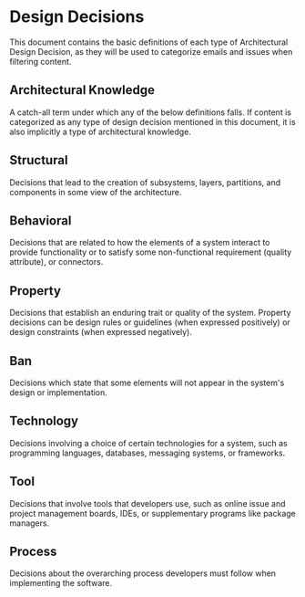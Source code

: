 # Design Decisions

This document contains the basic definitions of each type of Architectural Design Decision, as they will be used to categorize emails and issues when filtering content.



## Architectural Knowledge

A catch-all term under which any of the below definitions falls. If content is categorized as any type of design decision mentioned in this document, it is also implicitly a type of architectural knowledge.

## Structural

Decisions that lead to the creation of subsystems, layers, partitions, and components in some view of the architecture.

## Behavioral

Decisions that are related to how the elements of a system interact to provide functionality or to satisfy some non-functional requirement (quality attribute), or connectors.

## Property

Decisions that establish an enduring trait or quality of the system. Property decisions can be design rules or guidelines (when expressed positively) or design constraints (when expressed negatively).

## Ban

Decisions which state that some elements will not appear in the system's design or implementation.

## Technology

Decisions involving a choice of certain technologies for a system, such as programming languages, databases, messaging systems, or frameworks.

## Tool

Decisions that involve tools that developers use, such as online issue and project management boards, IDEs, or supplementary programs like package managers.

## Process

Decisions about the overarching process developers must follow when implementing the software.